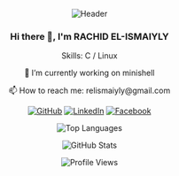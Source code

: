 <!-- Header -->
<p align="center">
  <img src="https://cdn.dribbble.com/users/1162077/screenshots/3848914/programmer.gif" alt="Header" />
</p>

<!-- Introduction -->
<h3 align="center">Hi there 👋, I'm RACHID EL-ISMAIYLY</h3>

<!-- Skills -->
<p align="center">Skills: C / Linux</p>

<!-- Current Project -->
<p align="center">🔭 I’m currently working on minishell</p>

<!-- Contact Information -->
<p align="center">📫 How to reach me: relismaiyly@gmail.com</p>

<!-- Social Media and Badges -->
<p align="center">
  <a href="https://github.com/rel-isma"><img src="https://img.shields.io/badge/-GitHub-black?style=flat-square&logo=github" alt="GitHub"></a>
  <a href="https://www.linkedin.com/in/rachid-el-isamiyly-444097208/"><img src="https://img.shields.io/badge/-LinkedIn-blue?style=flat-square&logo=linkedin" alt="LinkedIn"></a>
  <a href="https://www.facebook.com/relismaiyly/"><img src="https://img.shields.io/badge/-Facebook-blue?style=flat-square&logo=facebook" alt="Facebook"></a>
</p>

<!-- GitHub Stats -->
<p align="center">
  <img src="https://github-readme-stats.vercel.app/api/top-langs/?username=rel-isma&layout=compact&theme=dark" alt="Top Languages">
</p>

<p align="center">
  <img src="https://github-readme-stats.vercel.app/api?username=rel-isma&show_icons=true&count_private=true&theme=dark" alt="GitHub Stats">
</p>

<!-- Profile Views -->
<p align="center">
  <img src="https://komarev.com/ghpvc/?username=rel-isma&color=blueviolet" alt="Profile Views">
</p>
